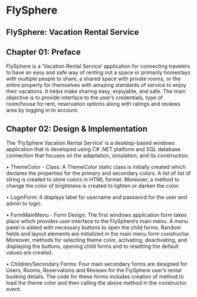 # FlySphere
## FlySphere: Vacation Rental Service


## Chapter 01: Preface 

FlySphere is a ‘Vacation Rental Service’ application for connecting travelers to have an easy and safe way of renting out a space or primarily homestays with multiple people to share, a shared space with private rooms, or the entire property for themselves with amazing standards of service to enjoy their vacations. It helps make sharing easy, enjoyable, and safe. The main objective is to provide interface to the user’s credentials, type of room/house for rent, reservation options along with ratings and reviews area by logging in to account. 

## Chapter 02: Design & Implementation 

The ‘FlySphere Vacation Rental Service’ is a desktop-based windows application that is developed using C# .NET platform and SQL database connection that focuses on the adaptation, simulation, and its construction. 

•	ThemeColor - Class: A ThemeColor static class is initially created which declares the properties for the primary and secondary colors. A list of list of string is created to store colors in HTML format. Moreover, a method to change the color of brightness is created to lighten or darken the color.

•	LoginForm: It displays label for username and password for the user and admin to login.

•	FormMainMenu - Form Design: The first windows application form takes place which provides user interface to the FlySphere’s main menu. A menu panel is added with necessary buttons to open the child forms. Random fields and layout elements are initialized in the main menu form constructor. Moreover, methods for selecting theme color, activating, deactivating, and displaying the buttons, opening child forms and to resetting the default values are created.

•	Children/Secondary Forms: Four main secondary forms are designed for Users, Rooms, Reservations and Reviews for the FlySphere user’s rental booking details. The code for these forms includes creation of method to load the theme color and then calling the above method in the constructor event.
